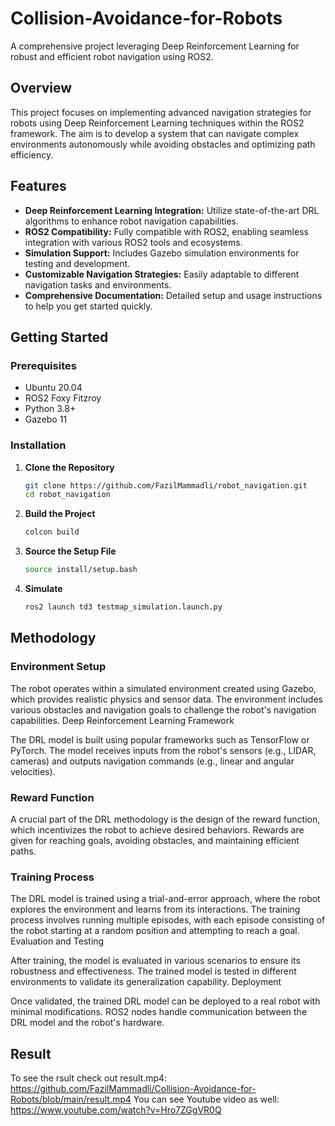 # Collision-Avoidance-for-Robots

A comprehensive project leveraging Deep Reinforcement Learning for robust and efficient robot navigation using ROS2.

## Overview

This project focuses on implementing advanced navigation strategies for robots using Deep Reinforcement Learning techniques within the ROS2 framework. The aim is to develop a system that can navigate complex environments autonomously while avoiding obstacles and optimizing path efficiency.

## Features

- **Deep Reinforcement Learning Integration:** Utilize state-of-the-art DRL algorithms to enhance robot navigation capabilities.
- **ROS2 Compatibility:** Fully compatible with ROS2, enabling seamless integration with various ROS2 tools and ecosystems.
- **Simulation Support:** Includes Gazebo simulation environments for testing and development.
- **Customizable Navigation Strategies:** Easily adaptable to different navigation tasks and environments.
- **Comprehensive Documentation:** Detailed setup and usage instructions to help you get started quickly.

## Getting Started

### Prerequisites

- Ubuntu 20.04
- ROS2 Foxy Fitzroy
- Python 3.8+
- Gazebo 11

### Installation

1. **Clone the Repository**

   ```sh
   git clone https://github.com/FazilMammadli/robot_navigation.git
   cd robot_navigation

2. **Build the Project**
   ```sh
   colcon build

3. **Source the Setup File**
   ```sh
   source install/setup.bash
   

4. **Simulate**
   ```sh
   ros2 launch td3 testmap_simulation.launch.py

## Methodology

### Environment Setup

The robot operates within a simulated environment created using Gazebo, which provides realistic physics and sensor data. The environment includes various obstacles and navigation goals to challenge the robot's navigation capabilities.
Deep Reinforcement Learning Framework

The DRL model is built using popular frameworks such as TensorFlow or PyTorch. The model receives inputs from the robot's sensors (e.g., LIDAR, cameras) and outputs navigation commands (e.g., linear and angular velocities).

### Reward Function

A crucial part of the DRL methodology is the design of the reward function, which incentivizes the robot to achieve desired behaviors. Rewards are given for reaching goals, avoiding obstacles, and maintaining efficient paths.

### Training Process

The DRL model is trained using a trial-and-error approach, where the robot explores the environment and learns from its interactions. The training process involves running multiple episodes, with each episode consisting of the robot starting at a random position and attempting to reach a goal.
Evaluation and Testing

After training, the model is evaluated in various scenarios to ensure its robustness and effectiveness. The trained model is tested in different environments to validate its generalization capability.
Deployment

Once validated, the trained DRL model can be deployed to a real robot with minimal modifications. ROS2 nodes handle communication between the DRL model and the robot's hardware.

## Result
To see the rsult check out result.mp4: https://github.com/FazilMammadli/Collision-Avoidance-for-Robots/blob/main/result.mp4 
You can see Youtube video as well: https://www.youtube.com/watch?v=Hro7ZGgVR0Q
